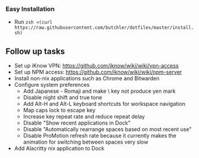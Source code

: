 ### Easy Installation

* Run `zsh <(curl https://raw.githubusercontent.com/butchler/dotfiles/master/install.sh)`

## Follow up tasks

- Set up iKnow VPN: https://github.com/iknow/wiki/wiki/vpn-access
- Set up NPM access: https://github.com/iknow/wiki/wiki/npm-server
- Install non-nix applications such as Chrome and Bitwarden
- Configure system preferences
  - Add Japanese - Romaji and make \ key not produce yen mark
  - Disable night shift and true tone
  - Add Alt-H and Alt-L keyboard shortcuts for workspace navigation
  - Map caps lock to escape key
  - Increase key repeat rate and reduce repeat delay
  - Disable "Show recent applications in Dock"
  - Disable "Automatically rearrange spaces based on most recent use"
  - Disable ProMotion refresh rate because it currently makes the animation for switching between spaces very slow
- Add Alacritty nix application to Dock
